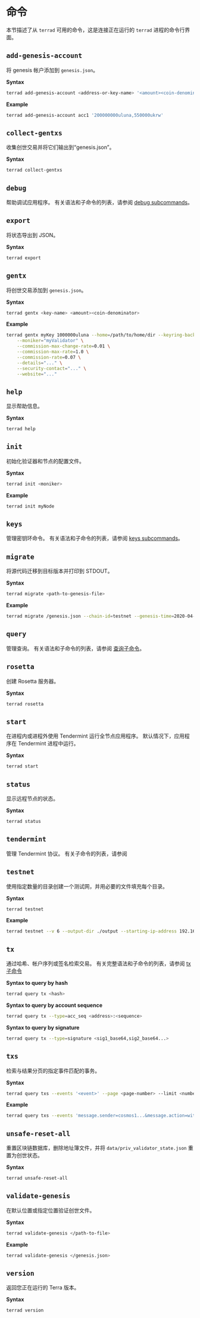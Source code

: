 # 命令

本节描述了从 `terrad` 可用的命令，这是连接正在运行的 `terrad` 进程的命令行界面。

## `add-genesis-account`

将 genesis 帐户添加到 `genesis.json`。 

**Syntax**
```bash
terrad add-genesis-account <address-or-key-name> '<amount><coin-denominator>,<amount><coin-denominator>'
```

**Example**
```bash
terrad add-genesis-account acc1 '200000000uluna,550000ukrw'
```

## `collect-gentxs`

收集创世交易并将它们输出到“genesis.json”。

**Syntax**
```bash
terrad collect-gentxs
```

## `debug`

帮助调试应用程序。 有关语法和子命令的列表，请参阅 [debug subcommands](subcommands.md#debug-addr)。 

## `export`

将状态导出到 JSON。 

**Syntax**
```bash
terrad export
```

## `gentx`

将创世交易添加到 `genesis.json`。 

**Syntax**
```bash
terrad gentx <key-name> <amount><coin-denominator>
```

**Example**
```bash
terrad gentx myKey 1000000uluna --home=/path/to/home/dir --keyring-backend=os --chain-id=test-chain-1 \
    --moniker="myValidator" \
    --commission-max-change-rate=0.01 \
    --commission-max-rate=1.0 \
    --commission-rate=0.07 \
    --details="..." \
    --security-contact="..." \
    --website="..."
```

## `help`

显示帮助信息。 

**Syntax**
```bash
terrad help
```

## `init`

初始化验证器和节点的配置文件。 

**Syntax**
```bash
terrad init <moniker>
```

**Example**
```bash
terrad init myNode
```

## `keys`

管理密钥环命令。 有关语法和子命令的列表，请参阅 [keys subcommands](subcommands.md#keys-add)。


## `migrate`
将源代码迁移到目标版本并打印到 STDOUT。

**Syntax**
```bash
terrad migrate <path-to-genesis-file>
```

**Example**
```bash
terrad migrate /genesis.json --chain-id=testnet --genesis-time=2020-04-19T17:00:00Z --initial-height=4000
```

## `query`

管理查询。 有关语法和子命令的列表，请参阅 [查询子命令](subcommands.md#query-account)。 

## `rosetta`

创建 Rosetta 服务器。 

**Syntax**
```bash
terrad rosetta
```

## `start`

在进程内或进程外使用 Tendermint 运行全节点应用程序。 默认情况下，应用程序在 Tendermint 进程中运行。 

**Syntax**
```bash
terrad start
```

## `status`

显示远程节点的状态。 

**Syntax**
```bash
terrad status
```

## `tendermint`

管理 Tendermint 协议。 有关子命令的列表，请参阅 []()

## `testnet`

使用指定数量的目录创建一个测试网，并用必要的文件填充每个目录。

**Syntax**
```bash
terrad testnet
```

**Example**
```bash
terrad testnet --v 6 --output-dir ./output --starting-ip-address 192.168.10.2
```

## `tx`

通过哈希、帐户序列或签名检索交易。 有关完整语法和子命令的列表，请参阅 [tx 子命令](subcommands.md#tx-authz-exec)

**Syntax to query by hash**
```bash
terrad query tx <hash>
```

**Syntax to query by account sequence**
```bash
terrad query tx --type=acc_seq <address>:<sequence>
```

**Syntax to query by signature**
```bash
terrad query tx --type=signature <sig1_base64,sig2_base64...>
```

## `txs`

检索与结果分页的指定事件匹配的事务。

**Syntax**
```bash
terrad query txs --events '<event>' --page <page-number> --limit <number-of-results>
```

**Example**
```bash
terrad query txs --events 'message.sender=cosmos1...&message.action=withdraw_delegator_reward' --page 1 --limit 30
```

## `unsafe-reset-all`

重置区块链数据库，删除地址簿文件，并将 `data/priv_validator_state.json` 重置为创世状态。 

**Syntax**
```bash
terrad unsafe-reset-all
```

## `validate-genesis`

在默认位置或指定位置验证创世文件。

**Syntax**
```bash
terrad validate-genesis </path-to-file>
```

**Example**
```bash
terrad validate-genesis </genesis.json>
```

## `version`

返回您正在运行的 Terra 版本。

**Syntax**
```bash
terrad version
```

